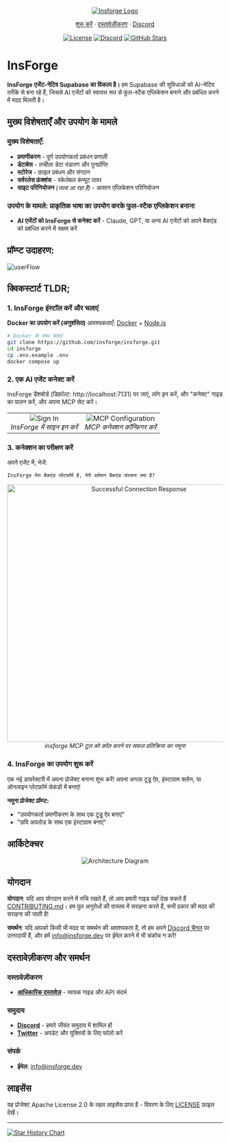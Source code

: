 <div align="center">
  <a href="https://insforge.dev">
    <img src="../assets/banner.png" alt="Insforge Logo">
  </a>
</div>
<p align="center">
   <a href="#quickstart-tldr">शुरू करें</a> · 
   <a href="https://docs.insforge.dev/introduction">दस्तावेज़ीकरण</a> · 
   <a href="https://discord.gg/MPxwj5xVvW">Discord</a>
</p>
<p align="center">
   <a href="https://opensource.org/licenses/Apache-2.0"><img src="https://img.shields.io/badge/License-Apache%202.0-blue.svg" alt="License"></a>
   <a href="https://discord.gg/MPxwj5xVvW"><img src="https://img.shields.io/badge/Discord-Join%20Community-7289DA?logo=discord&logoColor=white" alt="Discord"></a>
   <a href="https://github.com/InsForge/insforge/stargazers"><img src="https://img.shields.io/github/stars/InsForge/insforge?style=social" alt="GitHub Stars"></a>
</p>

# InsForge

**InsForge एजेंट-नेटिव Supabase का विकल्प है।** हम Supabase की सुविधाओं को AI-नेटिव तरीके से बना रहे हैं, जिससे AI एजेंटों को स्वायत्त रूप से फुल-स्टैक एप्लिकेशन बनाने और प्रबंधित करने में मदद मिलती है।

## मुख्य विशेषताएँ और उपयोग के मामले

### मुख्य विशेषताएँ:
- **प्रमाणीकरण** - पूर्ण उपयोगकर्ता प्रबंधन प्रणाली
- **डेटाबेस** - लचीला डेटा भंडारण और पुनर्प्राप्ति
- **स्टोरेज** - फ़ाइल प्रबंधन और संगठन
- **सर्वरलेस फ़ंक्शंस** - स्केलेबल कंप्यूट पावर
- **साइट परिनियोजन** *(जल्द आ रहा है)* - आसान एप्लिकेशन परिनियोजन

### उपयोग के मामले: प्राकृतिक भाषा का उपयोग करके फुल-स्टैक एप्लिकेशन बनाना
- **AI एजेंटों को InsForge से कनेक्ट करें** - Claude, GPT, या अन्य AI एजेंटों को अपने बैकएंड को प्रबंधित करने में सक्षम करें

## प्रॉम्प्ट उदाहरण:

<td align="center">
  <img src="../assets/userflow.png" alt="userFlow">
  <br>
</td>

## क्विकस्टार्ट TLDR;

### 1. InsForge इंस्टॉल करें और चलाएं

**Docker का उपयोग करें (अनुशंसित)**
आवश्यकताएँ: [Docker](https://www.docker.com/) + [Node.js](https://nodejs.org/)

```bash
# Docker के साथ चलाएं
git clone https://github.com/insforge/insforge.git
cd insforge
cp .env.example .env
docker compose up
```

### 2. एक AI एजेंट कनेक्ट करें

InsForge डैशबोर्ड (डिफ़ॉल्ट: http://localhost:7131) पर जाएं, लॉग इन करें, और "कनेक्ट" गाइड का पालन करें, और अपना MCP सेट करें।

<div align="center">
  <table>
    <tr>
      <td align="center">
        <img src="../assets/signin.png" alt="Sign In">
        <br>
        <em>InsForge में साइन इन करें</em>
      </td>
      <td align="center">
        <img src="../assets/mcpInstallv2.png" alt="MCP Configuration">
        <br>
        <em>MCP कनेक्शन कॉन्फ़िगर करें</em>
      </td>
    </tr>
  </table>
</div>

### 3. कनेक्शन का परीक्षण करें

अपने एजेंट में, भेजें:
```
InsForge मेरा बैकएंड प्लेटफ़ॉर्म है, मेरी वर्तमान बैकएंड संरचना क्या है?
```

<div align="center">
  <img src="../assets/sampleResponse.png" alt="Successful Connection Response" width="600">
  <br>
  <em>insforge MCP टूल को कॉल करने पर सफल प्रतिक्रिया का नमूना</em>
</div>

### 4. InsForge का उपयोग शुरू करें

एक नई डायरेक्टरी में अपना प्रोजेक्ट बनाना शुरू करें! अपना अगला टूडू ऐप, इंस्टाग्राम क्लोन, या ऑनलाइन प्लेटफ़ॉर्म सेकंडों में बनाएं!

**नमूना प्रोजेक्ट प्रॉम्प्ट:**
- "उपयोगकर्ता प्रमाणीकरण के साथ एक टूडू ऐप बनाएं"
- "छवि अपलोड के साथ एक इंस्टाग्राम बनाएं"

## आर्किटेक्चर

<div align="center">
  <img src="../assets/archDiagram.png" alt="Architecture Diagram">
  <br>
</div>

## योगदान

**योगदान**: यदि आप योगदान करने में रुचि रखते हैं, तो आप हमारी गाइड यहाँ देख सकते हैं [CONTRIBUTING.md](CONTRIBUTING.md)। हम पुल अनुरोधों की वास्तव में सराहना करते हैं, सभी प्रकार की मदद की सराहना की जाती है!

**समर्थन**: यदि आपको किसी भी मदद या समर्थन की आवश्यकता है, तो हम अपने [Discord चैनल](https://discord.gg/MPxwj5xVvW) पर उत्तरदायी हैं, और हमें [info@insforge.dev](mailto:info@insforge.dev) पर ईमेल करने में भी संकोच न करें!

## दस्तावेज़ीकरण और समर्थन

### दस्तावेज़ीकरण
- **[आधिकारिक दस्तावेज़](https://docs.insforge.dev/introduction)** - व्यापक गाइड और API संदर्भ

### समुदाय
- **[Discord](https://discord.gg/D3Vf8zD2ZS)** - हमारे जीवंत समुदाय में शामिल हों
- **[Twitter](https://x.com/InsForge_dev)** - अपडेट और युक्तियों के लिए फॉलो करें

### संपर्क
- **ईमेल**: info@insforge.dev

## लाइसेंस

यह प्रोजेक्ट Apache License 2.0 के तहत लाइसेंस प्राप्त है - विवरण के लिए [LICENSE](LICENSE) फ़ाइल देखें।

---

[![Star History Chart](https://api.star-history.com/svg?repos=InsForge/insforge&type=Date)](https://www.star-history.com/#InsForge/insforge&Date)
